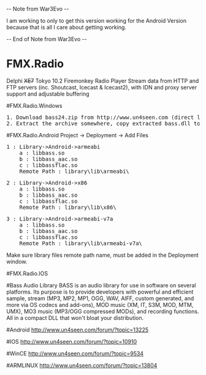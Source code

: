 -- Note from War3Evo --

   I am working to only to get this version working for the Android Version because that is all I care about getting working.
   
-- End of Note from War3Evo --


# FMX.Radio
Delphi ~~XE7~~ Tokyo 10.2 Firemonkey Radio Player
Stream data from HTTP and FTP servers (inc. Shoutcast, Icecast & Icecast2), with IDN and proxy server support and adjustable buffering 

#FMX.Radio.Windows
<pre>
1. Download bass24.zip from http://www.un4seen.com (direct link http://uk.un4seen.com/files/bass24.zip ).
2. Extract the archive somewhere, copy extracted bass.dll to your project output directory.
</pre>

#FMX.Radio.Android
Project -> Deployment -> Add Files
<pre>
1 : Library->Android->armeabi
	a : libbass.so
	b : libbass_aac.so	
	c : libbassflac.so
	Remote Path : library\lib\armeabi\
</pre>
<pre>
2 : Library->Android->x86
	a : libbass.so
	b : libbass_aac.so	
	c : libbassflac.so
	Remote Path : library\lib\x86\
</pre>
<pre>
3 : Library->Android->armeabi-v7a
	a : libbass.so
	b : libbass_aac.so	
	c : libbassflac.so
	Remote Path : library\lib\armeabi-v7a\
</pre>
Make sure library files remote path name, must be added in the Deployment window.


#FMX.Radio.IOS

#Bass Audio Library
BASS is an audio library for use in software on several platforms. Its purpose is to provide developers with powerful and efficient sample, stream (MP3, MP2, MP1, OGG, WAV, AIFF, custom generated, and more via OS codecs and add-ons), MOD music (XM, IT, S3M, MOD, MTM, UMX), MO3 music (MP3/OGG compressed MODs), and recording functions. All in a compact DLL that won't bloat your distribution.

#Android
http://www.un4seen.com/forum/?topic=13225

#IOS
http://www.un4seen.com/forum/?topic=10910

#WinCE
http://www.un4seen.com/forum/?topic=9534

#ARMLINUX
http://www.un4seen.com/forum/?topic=13804
